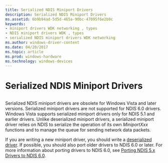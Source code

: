 ```yaml
---
title: Serialized NDIS Miniport Drivers
description: Serialized NDIS Miniport Drivers
ms.assetid: 6b9b94ad-5d5d-465a-90bc-47095f6e2b9c
keywords:
- miniport drivers WDK networking , types
- NDIS miniport drivers WDK , types
- serialized NDIS miniport drivers WDK networking
ms.author: windows-driver-content
ms.date: 04/20/2017
ms.topic: article
ms.prod: windows-hardware
ms.technology: windows-devices
---
```


# Serialized NDIS Miniport Drivers


## <a href="" id="ddk-serialized-ndis-miniport-drivers-ng"></a>


Serialized NDIS miniport drivers are obsolete for Windows Vista and later versions. Serialized miniport drivers are not supported for NDIS 6.0 drivers. Windows Vista supports serialized miniport drivers only for NDIS 5.1 and earlier drivers. Unlike deserialized miniport drivers, a serialized miniport driver relies on NDIS to serialize the operation of its own *MiniportXxx* functions and to manage the queue for sending network data packets.

If you are writing a new miniport driver, you should write a [deserialized driver](deserialized-ndis-miniport-drivers.md). If possible, you should also port older drivers to NDIS 6.0 or later. For more information about porting drivers to NDIS 6.0, see [Porting NDIS 5.x Drivers to NDIS 6.0](porting-ndis-5-x-drivers-to-ndis-6-0.md).

 

 





